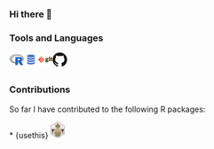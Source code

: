 <!--
**dragosmg/dragosmg** is a ✨ _special_ ✨ repository because its `README.md` (this file) appears on your GitHub profile.

Here are some ideas to get you started:

- 🔭 I’m currently working on ...
- 🌱 I’m currently learning ...
- 👯 I’m looking to collaborate on ...
- 🤔 I’m looking for help with ...
- 💬 Ask me about ...
- 📫 How to reach me: ...
- 😄 Pronouns: he/him
- ⚡ Fun fact: ...
-->
### Hi there 👋

### Tools and Languages
<a href = "https://www.r-project.org">
<img align="left" alt="R" width="26px" src = "https://raw.githubusercontent.com/github/explore/80688e429a7d4ef2fca1e82350fe8e3517d3494d/topics/r/r.png">
</a>

<img align="left" alt="SQL" width="26px" src = "https://raw.githubusercontent.com/github/explore/80688e429a7d4ef2fca1e82350fe8e3517d3494d/topics/sql/sql.png" />

<img align="left" alt="git" width="26px" src = "https://raw.githubusercontent.com/github/explore/80688e429a7d4ef2fca1e82350fe8e3517d3494d/topics/git/git.png" />

<img align="left" alt="GitHub" width="26px" src = "https://raw.githubusercontent.com/github/explore/78df643247d429f6cc873026c0622819ad797942/topics/github/github.png">

<br />
<br />

### Contributions

So far I have contributed to the following R packages: 
<p>
* {usethis}
<a href = "https://usethis.r-lib.org">
<img alt = "usethis" width = "26px" src="https://github.com/rstudio/hex-stickers/blob/master/PNG/usethis.png" />
</a>
</p>
